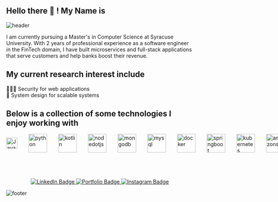 ## Hello there 👋  ! My Name is 
![header](https://capsule-render.vercel.app/api?type=venom&color=gradient&height=300&section=header&text=Kamaljit%20Aulakh&fontSize=90&animation=fadeIn)

I am currently pursuing a Master's in Computer Science at Syracuse University. With 2 years of professional experience as a software engineer in the FinTech domain, I have built microservices and full-stack applications that serve customers and help banks boost their revenue.

## My current research interest include
 👨🏻‍💻 Security for web applications <br/>
 🚀 System design for scalable systems

## Below is a collection of some technologies I enjoy working with

<div style="display: flex; gap: 30px; align-items: center;">
<img src="https://cdn.simpleicons.org/javascript/yellow" alt="JavaScript" width="30" height="30" />

<img src="https://cdn.simpleicons.org/python" alt="python" width="50" height="50" />

<img src="https://cdn.simpleicons.org/kotlin/7F52FF" alt="kotlin" width="50" height="50">

<img src="https://cdn.simpleicons.org/nodedotjs" alt="nodedotjs" width="50" height="50">

<img src="https://cdn.simpleicons.org/MongoDB" alt="mongodb" width="50" height="50">

<img src="https://cdn.simpleicons.org/MySQL" alt="mysql" width="50" height="50">

<img src="https://cdn.simpleicons.org/docker" alt="docker" width="50" height="50">

<img src="https://cdn.simpleicons.org/springboot" alt="springboot" width="50" height="50">

<img src="https://cdn.simpleicons.org/kubernetes/326CE5" alt="kubernetes" width="50" height="50">

<img src="https://cdn.simpleicons.org/amazons3/569A31" alt="amazons3" width="50" height="50">

<img src="https://cdn.simpleicons.org/nextdotjs/00000" alt="nextdotjs" width="50" height="50">

<img src="https://cdn.simpleicons.org/gocd/00000" alt="gocd" width="50" height="50">

<img src="https://cdn.simpleicons.org/aerospike/00000" alt="aerospike" width="50" height="50">

<img src="https://cdn.simpleicons.org/gocd/C22127" alt="gocd" width="50" height="50">

<img src="https://cdn.simpleicons.org/linux/FCC624" alt="linux" width="50" height="50">

<img src="https://cdn.simpleicons.org/helm/0F1689" alt="helm" width="50" height="50">

</div>


<div id="badges" align="center" style="margin-top:70px">
  <a href="https://www.linkedin.com/in/kamalkaur99/">
    <img src="https://img.shields.io/badge/LinkedIn-blue?style=for-the-badge&logo=linkedin&logoColor=white" alt="LinkedIn Badge"/>
  </a>
  <a href="https://kamaljitkaur.vercel.app/">
    <img src="https://img.shields.io/badge/Portfolio-red?style=for-the-badge&logo=Next.js" alt="Portfolio Badge"/>
  </a>
  <a href="https://www.instagram.com/_.kamaljit._/">
    <img src="https://img.shields.io/badge/Instagram-blue?style=for-the-badge&logo=instagram&logoColor=white" alt="Instagram Badge"/>
  </a>
</div>

![footer](https://capsule-render.vercel.app/api?type=waving&section=footer&color=gradient&text=)